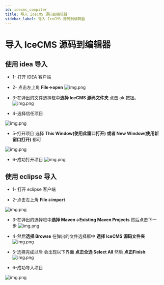 ```yaml
---
id: icecms_compiler
title: 导入 IceCMS 源码到编辑器
sidebar_label: 导入 IceCMS 源码到编辑器
---
```


# 导入 IceCMS 源码到编辑器

## 使用 idea 导入

* 1- 打开 IDEA 客户端
* 2- 点击左上角 **File->open**
![img.png](/img/icecms/202302/idea/idea_1.png)
  
* 3-在弹出的文件选择框中**选择 IceCMS 源码文件夹** 点击 ok 按钮。
![img.png](/img/icecms/202302/idea/idea_2.png)
  
* 4-选择信任项目

![img.png](/img/icecms/202302/idea/idea_3.png)
  
* 5-打开项目 选择 **This Window(使用此窗口打开) 或者 New Window(使用新窗口打开)** 都可

![img.png](/img/icecms/202302/idea/idea_4.png)
  
* 6-成功打开项目
![img.png](/img/icecms/202302/idea/idea_5.png)
  
## 使用 eclipse 导入
* 1- 打开 eclipse 客户端
  
* 2-点击左上角 **File->import**

![img.png](/img/icecms/202302/eclipse/eclipse_1.png)
  
* 3-在弹出的选择框中**选择 Maven->Existing Maven Projects** 然后点击下一步
![img.png](/img/icecms/202302/eclipse/eclipse_2.png)
  
* 4-然后**选择 Browse** 在弹出的文件选择框中 **选择 IceCMS 源码文件夹** 
![img.png](/img/icecms/202302/eclipse/eclipse_3.png)
  
* 5-选择完成以后 会出现以下界面 **点击全选 Select All**  然后 **点击Finish** 
![img.png](/img/icecms/202302/eclipse/eclipse_4.png)
  
* 6-成功导入项目

![img.png](/img/icecms/202302/eclipse/eclipse_5.png)
